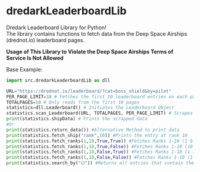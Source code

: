 # dredarkLeaderboardLib
Dredark Leaderboard Library for Python!  
The library contains functions to fetch data from the Deep Space Airships (drednot.io) leaderboard pages.

**Usage of This Library to Violate the Deep Space Airships Terms of Service Is Not Allowed**

Base Example:
``` python
import src.dredarkLeaderboardLib as dll

URL="https://drednot.io/leaderboard/?cat=boss_shield&by=pilot"
PER_PAGE_LIMIT=10 # Fetches the first 10 leaderboard entries on each page
TOTALPAGES=10 # Only reads from the first 10 pages
statistics=dll.Leaderboard() # Initiates the Leaderboard Object
statistics.scan_Leaderboard(URL, TOTALPAGES, PER_PAGE_LIMIT) # Scrapes the provided URL and stores the data
print(statistics.shipData) # Prints the scrapped data
#Or
print(statistics.return_data()) #Alternative Method to print data
print(statistics.fetch_ship("rank",10)) #Prints the entry at rank 10
print(statistics.fetch_ranks(1,10,True,True)) #Fetches Ranks 1-10 (1 & 10 are Included)
print(statistics.fetch_ranks(1,10,True,False)) #Fetches Ranks 1-10 (10 is exclusive, so only ranks 1-9 are actually returned)
print(statistics.fetch_ranks(1,10,False,True)) #Fetches Ranks 1-10 (1 is exclusive, so only ranks 2-10 are actually returned)
print(statistics.fetch_ranks(1,10,False,False)) #Fetches Ranks 1-10 (1 & 10 are exclusive, so only ranks 2-9 are actually returned)
print(statistics.search_by("⌬")) #Returns all entries that contain the symbol "⌬" in the name. Best used for the "ship" category.```
